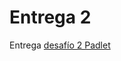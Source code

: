 # Entrega 2
Entrega [desafío 2 Padlet](https://padlet.com/alvarezlucas2787/analisis-zeebo-9e5feo2oschsk8ix)
